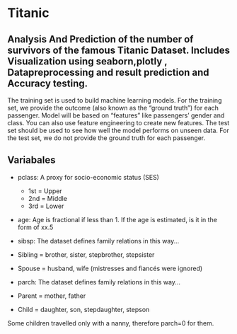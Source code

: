 # Titanic
## Analysis And Prediction of the number of survivors of the famous Titanic Dataset. Includes Visualization using seaborn,plotly , Datapreprocessing and result prediction and Accuracy testing.

The training set is used to build  machine learning models. For the training set, we provide the outcome (also known as the “ground truth”) for each passenger. Model will be based on “features” like passengers’ gender and class. You can also use feature engineering to create new features.
The test set should be used to see how well the model performs on unseen data. For the test set, we do not provide the ground truth for each passenger. 

## Variabales 
- pclass: A proxy for socio-economic status (SES)
  - 1st = Upper
  - 2nd = Middle
  - 3rd = Lower

- age: Age is fractional if less than 1. If the age is estimated, is it in the form of xx.5

- sibsp: The dataset defines family relations in this way...
- Sibling = brother, sister, stepbrother, stepsister
- Spouse = husband, wife (mistresses and fiancés were ignored)

- parch: The dataset defines family relations in this way...
- Parent = mother, father
- Child = daughter, son, stepdaughter, stepson

Some children travelled only with a nanny, therefore parch=0 for them.
